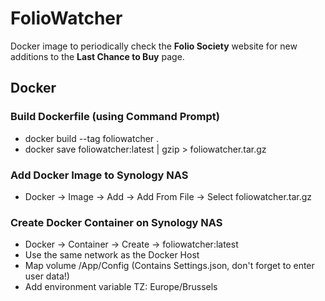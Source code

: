 # FolioWatcher

Docker image to periodically check the **Folio Society** website for new additions to the **Last Chance to Buy** page.

## Docker

### Build Dockerfile (using Command Prompt)

- docker build --tag foliowatcher .
- docker save foliowatcher:latest | gzip > foliowatcher.tar.gz

### Add Docker Image to Synology NAS

- Docker -> Image -> Add -> Add From File -> Select foliowatcher.tar.gz

### Create Docker Container on Synology NAS

- Docker -> Container -> Create -> foliowatcher:latest
- Use the same network as the Docker Host
- Map volume /App/Config (Contains Settings.json, don't forget to enter user data!)
- Add environment variable TZ: Europe/Brussels
